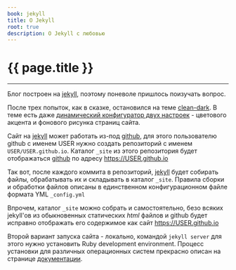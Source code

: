 ```yaml
---
book: jekyll
title: О Jekyll
root: true
description: О Jekyll с любовью
---
```



# {{ page.title }}
---

Блог построен на [jekyll](https://jekyllrb.com), поэтому поневоле пришлось поизучать вопрос.

После трех попыток, как в сказке, остановился на теме [clean-dark](https://github.com/streetturtle/jekyll-clean-dark). В теме есть даже [динамический конфигуратор двух настроек](/2020/01/03/links.html) - цветового акцента и фонового рисунка страниц сайта.

Сайт на [jekyll](https://jekyllrb.com) может работать из-под [github](https://github.com), для этого пользователю github 
c именем USER нужно создать репозиторий с именем `USER/USER.github.io`. 
Каталог `_site` из этого репозитория будет отображаться [github](https://github.com) по адресу https://USER.github.io


Так вот, после каждого коммита в репозиторий, [jekyll](https://jekyllrb.com) будет собирать файлы, обрабатывать их и складывать в каталог `_site`.
Правила сборки и обработки файлов описаны в единственном конфигурационном файле формата YML `_config.yml`

Впрочем, каталог `_site` можно собрать и самостоятельно, безо всяких jekyll'ов из обыкновенных статических _html_ файлов и github будет исправно отображать его содержимое как сайт https://USER.github.io

Второй вариант запуска сайта - локально, командой `jekyll server` для этого нужно установить
Ruby development environment. Процесс установки для различных операционных систем прекрасно описан на странице [документации](https://jekyllrb.com/docs/installation/).

